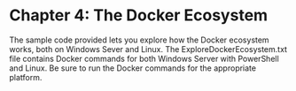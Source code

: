 # Chapter 4: The Docker Ecosystem

The sample code provided lets you explore how the Docker ecosystem works, both on Windows Sever and Linux. The ExploreDockerEcosystem.txt file contains Docker commands for both Windows Server with PowerShell and Linux. Be sure to run the Docker commands for the appropriate platform.